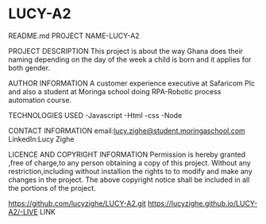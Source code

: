 # LUCY-A2
README.md
PROJECT NAME-LUCY-A2

PROJECT DESCRIPTION This project is about the way Ghana does their naming depending on the day of the week a child is born and it applies for both gender.

AUTHOR INFORMATION A customer experience executive at Safaricom Plc and also a student at Moringa school doing RPA-Robotic process automation course.

TECHNOLOGIES USED -Javascript -Html -css -Node

CONTACT INFORMATION email:lucy.zighe@student.moringaschool.com LinkedIn:Lucy Zighe

LICENCE AND COPYRIGHT INFORMATION Permission is hereby granted ,free of charge,to any person obtaining a copy of this project. Without any restriction,including without installion the rights to to modify and make any changes in the project. The above copyright notice shall be included in all the portions of the project.


https://github.com/lucyzighe/LUCY-A2.git
https://lucyzighe.github.io/LUCY-A2/-LIVE LINK

